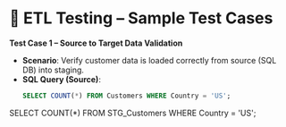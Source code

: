 # 🔄 ETL Testing – Sample Test Cases

**Test Case 1 – Source to Target Data Validation**  
- **Scenario**: Verify customer data is loaded correctly from source (SQL DB) into staging.  
- **SQL Query (Source)**:  
  ```sql
  SELECT COUNT(*) FROM Customers WHERE Country = 'US';
SELECT COUNT(*) FROM STG_Customers WHERE Country = 'US';
